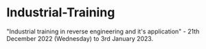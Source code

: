# Industrial-Training
"Industrial training in reverse engineering and it's application"  - 21th December 2022 (Wednesday) to  3rd January 2023.
